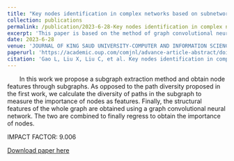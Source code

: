```yaml
---
title: "Key nodes identification in complex networks based on subnetwork feature extraction"
collection: publications
permalink: /publication/2023-6-28-Key nodes identification in complex networks based on subnetwork feature extraction
excerpt: 'This paper is based on the method of graph convolutional neural network--RGCN'
date: 2023-6-28
venue: 'JOURNAL OF KING SAUD UNIVERSITY-COMPUTER AND INFORMATION SCIENCES'
paperurl: 'https://academic.oup.com/comjnl/advance-article-abstract/doi/10.1093/comjnl/bxac162/6832434?redirectedFrom=fulltext'
citation: 'Gao L, Liu X, Liu C, et al. Key nodes identification in complex networks based on subnetwork feature extraction[J]. Journal of King Saud University-Computer and Information Sciences, 2023: 101631.'
---
```


&emsp;&emsp;In this work we propose a subgraph extraction method and obtain node features through subgraphs. As opposed to the path diversity proposed in the first work, we calculate the diversity of paths in the subgraph to measure the importance of nodes as features. Finally, the structural features of the whole graph are obtained using a graph convolutional neural network. The two are combined to finally regress to obtain the importance of nodes.

IMPACT FACTOR: $9.006$

[Download paper here](https://github.com/LuYuanGao1017/LuYuanGao1017.github.io/blob/master/files/JKSUCIS-D-23-00572.pdf)